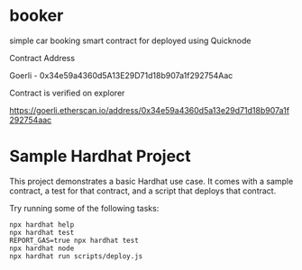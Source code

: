 # booker 
simple car booking smart contract for deployed using Quicknode


Contract Address


Goerli - 0x34e59a4360d5A13E29D71d18b907a1f292754Aac


Contract is verified on explorer


https://goerli.etherscan.io/address/0x34e59a4360d5a13e29d71d18b907a1f292754aac


# Sample Hardhat Project

This project demonstrates a basic Hardhat use case. It comes with a sample contract, a test for that contract, and a script that deploys that contract.

Try running some of the following tasks:

```shell
npx hardhat help
npx hardhat test
REPORT_GAS=true npx hardhat test
npx hardhat node
npx hardhat run scripts/deploy.js
```
